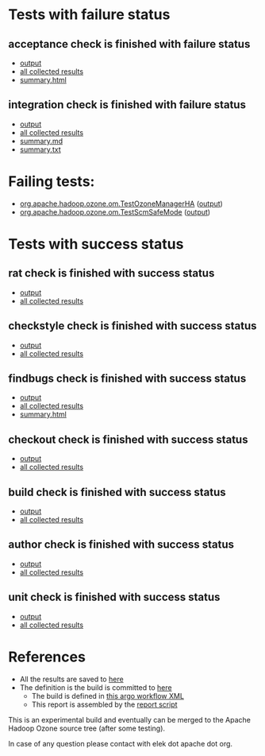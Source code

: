 # Tests with failure status

## acceptance check is finished with failure status

   * [output](https://raw.githubusercontent.com/elek/ozone-ci-03/master/pr/pr-hdds-2450-rep-threads-6q7d6/acceptance/output.log)
   * [all collected results](https://github.com/elek/ozone-ci-03/tree/master/pr/pr-hdds-2450-rep-threads-6q7d6/acceptance)
   * [summary.html](https://elek.github.io/ozone-ci-03/pr/pr-hdds-2450-rep-threads-6q7d6/acceptance/summary.html)


## integration check is finished with failure status

   * [output](https://raw.githubusercontent.com/elek/ozone-ci-03/master/pr/pr-hdds-2450-rep-threads-6q7d6/integration/output.log)
   * [all collected results](https://github.com/elek/ozone-ci-03/tree/master/pr/pr-hdds-2450-rep-threads-6q7d6/integration)
   * [summary.md](https://github.com/elek/ozone-ci-03/tree/master/pr/pr-hdds-2450-rep-threads-6q7d6/integration/summary.md)
   * [summary.txt](https://github.com/elek/ozone-ci-03/tree/master/pr/pr-hdds-2450-rep-threads-6q7d6/integration/summary.txt)

# Failing tests: 

 * [org.apache.hadoop.ozone.om.TestOzoneManagerHA](hadoop-ozone/integration-test/org.apache.hadoop.ozone.om.TestOzoneManagerHA.txt) ([output](hadoop-ozone/integration-test/org.apache.hadoop.ozone.om.TestOzoneManagerHA-output.txt))
 * [org.apache.hadoop.ozone.om.TestScmSafeMode](hadoop-ozone/integration-test/org.apache.hadoop.ozone.om.TestScmSafeMode.txt) ([output](hadoop-ozone/integration-test/org.apache.hadoop.ozone.om.TestScmSafeMode-output.txt))


# Tests with success status

## rat check is finished with success status

   * [output](https://raw.githubusercontent.com/elek/ozone-ci-03/master/pr/pr-hdds-2450-rep-threads-6q7d6/rat/output.log)
   * [all collected results](https://github.com/elek/ozone-ci-03/tree/master/pr/pr-hdds-2450-rep-threads-6q7d6/rat)


## checkstyle check is finished with success status

   * [output](https://raw.githubusercontent.com/elek/ozone-ci-03/master/pr/pr-hdds-2450-rep-threads-6q7d6/checkstyle/output.log)
   * [all collected results](https://github.com/elek/ozone-ci-03/tree/master/pr/pr-hdds-2450-rep-threads-6q7d6/checkstyle)


## findbugs check is finished with success status

   * [output](https://raw.githubusercontent.com/elek/ozone-ci-03/master/pr/pr-hdds-2450-rep-threads-6q7d6/findbugs/output.log)
   * [all collected results](https://github.com/elek/ozone-ci-03/tree/master/pr/pr-hdds-2450-rep-threads-6q7d6/findbugs)
   * [summary.html](https://elek.github.io/ozone-ci-03/pr/pr-hdds-2450-rep-threads-6q7d6/findbugs/summary.html)


## checkout check is finished with success status

   * [output](https://raw.githubusercontent.com/elek/ozone-ci-03/master/pr/pr-hdds-2450-rep-threads-6q7d6/checkout/output.log)
   * [all collected results](https://github.com/elek/ozone-ci-03/tree/master/pr/pr-hdds-2450-rep-threads-6q7d6/checkout)


## build check is finished with success status

   * [output](https://raw.githubusercontent.com/elek/ozone-ci-03/master/pr/pr-hdds-2450-rep-threads-6q7d6/build/output.log)
   * [all collected results](https://github.com/elek/ozone-ci-03/tree/master/pr/pr-hdds-2450-rep-threads-6q7d6/build)


## author check is finished with success status

   * [output](https://raw.githubusercontent.com/elek/ozone-ci-03/master/pr/pr-hdds-2450-rep-threads-6q7d6/author/output.log)
   * [all collected results](https://github.com/elek/ozone-ci-03/tree/master/pr/pr-hdds-2450-rep-threads-6q7d6/author)


## unit check is finished with success status

   * [output](https://raw.githubusercontent.com/elek/ozone-ci-03/master/pr/pr-hdds-2450-rep-threads-6q7d6/unit/output.log)
   * [all collected results](https://github.com/elek/ozone-ci-03/tree/master/pr/pr-hdds-2450-rep-threads-6q7d6/unit)




# References

 * All the results are saved to [here](https://github.com/elek/ozone-ci-03/tree/master/pr/pr-hdds-2450-rep-threads-6q7d6/)
 * The definition is the build is committed to [here](https://github.com/elek/argo-ozone)
    * The build is defined in [this argo workflow XML](https://github.com/elek/argo-ozone/blob/master/ozone-build.yaml)
    * This report is assembled by the [report script](https://github.com/elek/argo-ozone/blob/master/scripts/report.sh)

This is an experimental build and eventually can be merged to the Apache Hadoop Ozone source tree (after some testing).

In case of any question please contact with elek dot apache dot org.
